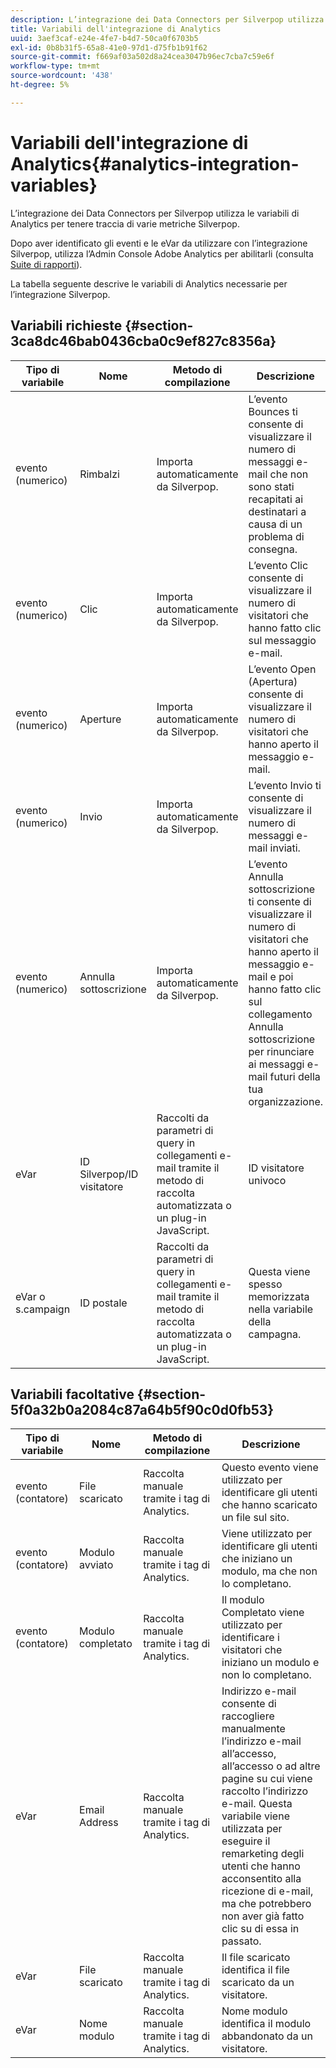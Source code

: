 ```yaml
---
description: L’integrazione dei Data Connectors per Silverpop utilizza le variabili di Analytics per tenere traccia di varie metriche Silverpop.
title: Variabili dell'integrazione di Analytics
uuid: 3aef3caf-e24e-4fe7-b4d7-50ca0f6703b5
exl-id: 0b8b31f5-65a8-41e0-97d1-d75fb1b91f62
source-git-commit: f669af03a502d8a24cea3047b96ec7cba7c59e6f
workflow-type: tm+mt
source-wordcount: '438'
ht-degree: 5%

---
```


# Variabili dell&#39;integrazione di Analytics{#analytics-integration-variables}

L’integrazione dei Data Connectors per Silverpop utilizza le variabili di Analytics per tenere traccia di varie metriche Silverpop.

Dopo aver identificato gli eventi e le eVar da utilizzare con l’integrazione Silverpop, utilizza l’Admin Console Adobe Analytics per abilitarli (consulta [Suite di rapporti](https://experienceleague.adobe.com/docs/analytics/admin/manage-report-suites/report-suites-admin.html)).

La tabella seguente descrive le variabili di Analytics necessarie per l’integrazione Silverpop.

## Variabili richieste {#section-3ca8dc46bab0436cba0c9ef827c8356a}

| Tipo di variabile | Nome | Metodo di compilazione | Descrizione |
|---|---|---|---|
| evento (numerico) | Rimbalzi | Importa automaticamente da Silverpop. | L’evento Bounces ti consente di visualizzare il numero di messaggi e-mail che non sono stati recapitati ai destinatari a causa di un problema di consegna. |
| evento (numerico) | Clic | Importa automaticamente da Silverpop. | L’evento Clic consente di visualizzare il numero di visitatori che hanno fatto clic sul messaggio e-mail. |
| evento (numerico) | Aperture | Importa automaticamente da Silverpop. | L’evento Open (Apertura) consente di visualizzare il numero di visitatori che hanno aperto il messaggio e-mail. |
| evento (numerico) | Invio | Importa automaticamente da Silverpop. | L’evento Invio ti consente di visualizzare il numero di messaggi e-mail inviati. |
| evento (numerico) | Annulla sottoscrizione | Importa automaticamente da Silverpop. | L’evento Annulla sottoscrizione ti consente di visualizzare il numero di visitatori che hanno aperto il messaggio e-mail e poi hanno fatto clic sul collegamento Annulla sottoscrizione per rinunciare ai messaggi e-mail futuri della tua organizzazione. |
| eVar | ID Silverpop/ID visitatore | Raccolti da parametri di query in collegamenti e-mail tramite il metodo di raccolta automatizzata o un plug-in JavaScript. | ID visitatore univoco |
| eVar o s.campaign | ID postale | Raccolti da parametri di query in collegamenti e-mail tramite il metodo di raccolta automatizzata o un plug-in JavaScript. | Questa viene spesso memorizzata nella variabile della campagna. |

## Variabili facoltative {#section-5f0a32b0a2084c87a64b5f90c0d0fb53}

| Tipo di variabile | Nome | Metodo di compilazione | Descrizione |
|---|---|---|---|
| evento (contatore) | File scaricato | Raccolta manuale tramite i tag di Analytics. | Questo evento viene utilizzato per identificare gli utenti che hanno scaricato un file sul sito. |
| evento (contatore) | Modulo avviato | Raccolta manuale tramite i tag di Analytics. | Viene utilizzato per identificare gli utenti che iniziano un modulo, ma che non lo completano. |
| evento (contatore) | Modulo completato | Raccolta manuale tramite i tag di Analytics. | Il modulo Completato viene utilizzato per identificare i visitatori che iniziano un modulo e non lo completano. |
| eVar | Email Address | Raccolta manuale tramite i tag di Analytics. | Indirizzo e-mail consente di raccogliere manualmente l’indirizzo e-mail all’accesso, all’accesso o ad altre pagine su cui viene raccolto l’indirizzo e-mail. Questa variabile viene utilizzata per eseguire il remarketing degli utenti che hanno acconsentito alla ricezione di e-mail, ma che potrebbero non aver già fatto clic su di essa in passato. |
| eVar | File scaricato | Raccolta manuale tramite i tag di Analytics. | Il file scaricato identifica il file scaricato da un visitatore. |
| eVar | Nome modulo | Raccolta manuale tramite i tag di Analytics. | Nome modulo identifica il modulo abbandonato da un visitatore. |

